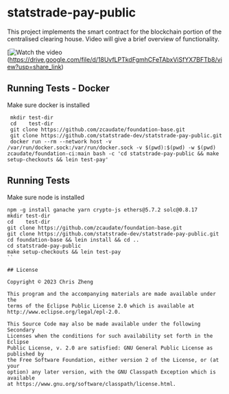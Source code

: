 # statstrade-pay-public

This project implements the smart contract for the blockchain portion of the centralised clearing house. Video will give a brief overview of functionality.

[![Watch the video]([https://github.com/statstrade-dev/statstrade-pay-public/assets/1455572/2381aee6-4363-4a3e-b3aa-0180c1cd05c1])(https://drive.google.com/file/d/18UvfLPTkdFgmhCFeTAbxViSfYX7BFTb8/view?usp=share_link)


## Running Tests - Docker

Make sure docker is installed


```
 mkdir test-dir
 cd    test-dir
 git clone https://github.com/zcaudate/foundation-base.git
 git clone https://github.com/statstrade-dev/statstrade-pay-public.git
 docker run --rm --network host -v /var/run/docker.sock:/var/run/docker.sock -v $(pwd):$(pwd) -w $(pwd) zcaudate/foundation-ci:main bash -c 'cd statstrade-pay-public && make setup-checkouts && lein test-pay'

```

## Running Tests

Make sure node is installed

```
npm -g install ganache yarn crypto-js ethers@5.7.2 solc@0.8.17
mkdir test-dir
cd    test-dir
git clone https://github.com/zcaudate/foundation-base.git
git clone https://github.com/statstrade-dev/statstrade-pay-public.git
cd foundation-base && lein install && cd ..
cd statstrade-pay-public
make setup-checkouts && lein test-pay
``

## License

Copyright © 2023 Chris Zheng

This program and the accompanying materials are made available under the
terms of the Eclipse Public License 2.0 which is available at
http://www.eclipse.org/legal/epl-2.0.

This Source Code may also be made available under the following Secondary
Licenses when the conditions for such availability set forth in the Eclipse
Public License, v. 2.0 are satisfied: GNU General Public License as published by
the Free Software Foundation, either version 2 of the License, or (at your
option) any later version, with the GNU Classpath Exception which is available
at https://www.gnu.org/software/classpath/license.html.
